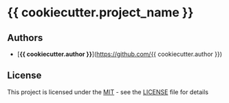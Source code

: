 # {{ cookiecutter.project_name }}

## Authors

*  [**{{ cookiecutter.author }}**](https://github.com/{{ cookiecutter.author }})

## License

This project is licensed under the [MIT](https://mit-license.org/) - see the
[LICENSE](LICENSE) file for details
